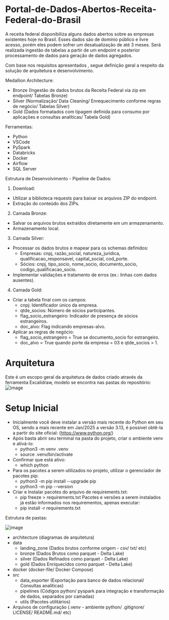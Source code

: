 # Portal-de-Dados-Abertos-Receita-Federal-do-Brasil
A receita federal disponibiliza alguns dados abertos sobre as empresas existentes hoje no Brasil. Esses dados são de domínio público e livre acesso, porém eles podem sofrer um desatualização de até 3 meses. Será realizada ingestão de tabelas a partir de um endpoint e posterior processamento de dados para geração de dados agregados.

Com base nos requisitos apresentados , segue definição geral a respeito da solução de arquitetura e desenvolvimento.

Medallion Architecture:
- Bronze (Ingestão de dados brutos da Receita Federal via zip em endpoint/ Tabelas Bronze)
- Silver (Normalização/ Data Cleaning/ Enrequecimento conforme regras de negócio/ Tabelas Silver)
- Gold (Dados formatados com tipagem definida para consumo por aplicações e consultas analíticas/ Tabela Gold)

Ferramentas:
- Python
- VSCode
- PySpark
- Databricks
- Docker
- Airflow
- SQL Server

Estrutura de Desenvolvimento - Pipeline de Dados:

1. Download:
- Utilizar a biblioteca requests para baixar os arquivos ZIP do endpoint.
- Extração do conteúdo dos ZIPs.
2. Camada Bronze:
- Salvar os arquivos brutos extraídos diretamente em um armazenamento.
- Armazenamento local.
3. Camada Silver:
- Processar os dados brutos e mapear para os schemas definidos:
  - Empresas: cnpj, razão_social, natureza_juridica, qualificacao_responsavel, capital_social, cod_porte.
  - Sócios: cnpj, tipo_socio, nome_socio, documento_socio, codigo_qualificacao_socio.
- Implementar validações e tratamento de erros (ex.: linhas com dados ausentes).
4. Camada Gold:
- Criar a tabela final com os campos:
  - cnpj: Identificador único da empresa.
  - qtde_socios: Número de sócios participantes.
  - flag_socio_estrangeiro: Indicador de presença de sócios estrangeiros.
  - doc_alvo: Flag indicando empresas-alvo.
- Aplicar as regras de negócio:
  - flag_socio_estrangeiro = True se documento_socio for estrangeiro.
  - doc_alvo = True quando porte da empresa = 03 e qtde_socios > 1.

# Arquitetura
Este é um escopo geral da arquitetura de dados criado através da ferramenta Excalidraw, modelo se encontra nas pastas do repositório:
![image](https://github.com/user-attachments/assets/c2bdd2c9-f19f-4428-977b-295c6b3f0cdb)

# Setup Inicial
- Inicialmente você deve instalar a versão mais recente do Python em seu OS, sendo a mais recente em Jan/2025 a versão 3.13, é possível obtê-la a partir do site oficial: (https://www.python.org/)
- Após basta abrir seu terminal na pasta do projeto, criar o ambiente venv e ativá-lo:
  - python3 -m venv .venv
  - source .venv/bin/activate
- Confirmar que está ativo:
  - which python
- Para os pacotes a serem utilizados no projeto, utilizar o gerenciador de pacotes pip:
  - python3 -m pip install --upgrade pip
  - python3 -m pip --version
- Criar e Instalar pacotes do arquivo de requirements.txt:
  - pip freeze > requirements.txt
Pacotes e versões a serem instalados já estão informados nos requirementos, apenas executar:
  - pip install -r requirements.txt

Estrutura de pastas:

![image](https://github.com/user-attachments/assets/bf52ec80-76df-402e-afa8-6f1d433fa050)

- architecture (diagramas de arquitetura)
- data
  - landing_zone (Dados brutos conforme origem - csv/ txt/ etc)
  - bronze (Dados Brutos como parquet - Delta Lake)
  - silver (Dados Refinados como parquet - Delta Lake)
  - gold (Dados Enriquecidos como parquet - Delta Lake)
- docker (docker-file/ Docker Compose)
- src
  - data_exporter (Exportação para banco de dados relacional/ Consultas analíticas)
  - pipelines (Códigos python/ pyspark para integração e transformação de dados, separados por camadas)
  - utils (Pacotes utilitários)
- Arquivos de configuração (.venv - ambiente python/ .gitignore/ LICENSE/ README.md/ etc)
